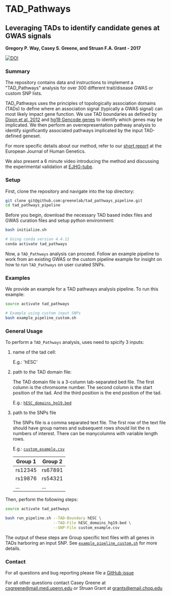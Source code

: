 # TAD_Pathways

## Leveraging TADs to identify candidate genes at GWAS signals

**Gregory P. Way, Casey S. Greene, and Struan F.A. Grant - 2017**

[![DOI](https://zenodo.org/badge/DOI/10.5281/zenodo.254190.svg)](https://doi.org/10.5281/zenodo.254190)

### Summary

The repository contains data and instructions to implement a "TAD_Pathways"
analysis for over 300 different trait/disease GWAS or custom SNP lists.

TAD_Pathways uses the principles of topologically association domains (TADs) to
define where an association signal (typically a GWAS signal) can most likely
impact gene function. We use TAD boundaries as defined by
[Dixon et al. 2012](https://doi.org/10.1038/nature11082) and
[hg19 Gencode genes](ftp://ftp.sanger.ac.uk/pub/gencode/Gencode_human/release_19/)
to identify which genes may be implicated. We then perform an overrepresentation
pathway analysis to identify significantly associated pathways implicated by the
input TAD-defined geneset.

For more specific details about our method, refer to our
[short report](https://doi.org/10.1038/ejhg.2017.108 "Implicating candidate genes at GWAS signals by leveraging topologically associating domains")
at the European Journal of Human Genetics.

We also present a 6 minute video introducing the method and discussing the
experimental validation at
[EJHG-tube](http://www.nature.com/ejhg/videos/index.html).

### Setup

First, clone the repository and navigate into the top directory:

```bash
git clone git@github.com:greenelab/tad_pathways_pipeline.git
cd tad_pathways_pipeline
```

Before you begin, download the necessary TAD based index files and GWAS
curation files and setup python environment:

```bash
bash initialize.sh

# Using conda version 4.4.11
conda activate tad_pathways
```

Now, a `TAD_Pathways` analysis can proceed. Follow an example pipeline to work
from an existing GWAS or the custom pipeline example for insight on how to run
`TAD_Pathways` on user curated SNPs.
 
### Examples

We provide an example for a TAD pathways analysis pipeline. To run this example:

```bash
source activate tad_pathways

# Example using custom input SNPs
bash example_pipeline_custom.sh
```

### General Usage

To perform a `TAD_Pathways` analysis, uses need to spicify 3 inputs:

1. name of the tad cell:

   E.g.: 'hESC'

2. path to the TAD domain file:

   The TAD domain file is a 3-column tab-separated bed file. The first column is the chromsome number. The second column is the  start position of the tad. And the third position is the end position of the tad.

   E.g.: [`hESC_domains_hg19.bed`](hESC_domains_hg19.bed)

3. path to the SNPs file

   The SNPs file is a comma separated text file. The first row of the text file should have group names and
subsequent rows should list the rs numbers of interest. There can be manycolumns with variable length rows.

   E.g.: [`custom_example.csv`](custom_example.csv)

   | Group 1 | Group 2 |
   | ------- | ------- |
   | rs12345 | rs67891 |
   | rs19876 | rs54321 |
   | ...     | ...     |

Then, perform the following steps:

```bash
source activate tad_pathways

bash run_pipeline.sh --TAD-Boundary hESC \
                     --TAD-File hESC_domains_hg19.bed \
                     --SNP-File custom_example.csv
```

The output of these steps are Group specific text files with all genes in TADs
harboring an input SNP. See
[`example_pipeline_custom.sh`](example_pipeline_custom.sh) for more details.

### Contact

For all questions and bug reporting please file a
[GitHub issue](https://github.com/greenelab/tad_pathways/issues)

For all other questions contact Casey Greene at csgreene@mail.med.upenn.edu or
Struan Grant at grants@email.chop.edu
